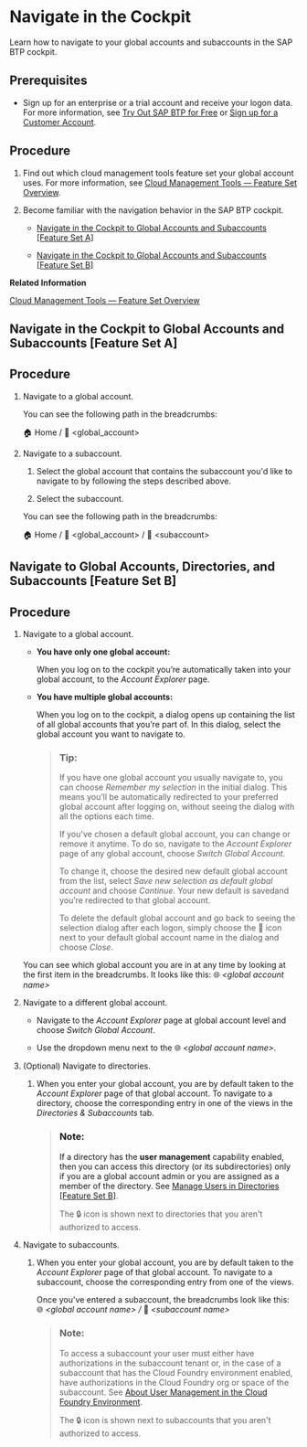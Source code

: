 <!-- loio0874895f1f78459f9517da55a11ffebd -->

<link rel="stylesheet" type="text/css" href="../css/sap-icons.css"/>

# Navigate in the Cockpit

Learn how to navigate to your global accounts and subaccounts in the SAP BTP cockpit.



<a name="loio0874895f1f78459f9517da55a11ffebd__prereq_uww_m2c_nbb"/>

## Prerequisites

-   Sign up for an enterprise or a trial account and receive your logon data. For more information, see [Try Out SAP BTP for Free](../20-getting-started/getting-a-global-account-d61c281.md#loio42e7e54590424e65969fced1acd47694) or [Sign up for a Customer Account](../20-getting-started/getting-a-global-account-d61c281.md#loioa71a081b39e343e097046bf487f57af3).




<a name="loio0874895f1f78459f9517da55a11ffebd__steps_hbw_vy2_knb"/>

## Procedure

1.  Find out which cloud management tools feature set your global account uses. For more information, see [Cloud Management Tools — Feature Set Overview](../10-concepts/cloud-management-tools-feature-set-overview-caf4e4e.md).

2.  Become familiar with the navigation behavior in the SAP BTP cockpit.

    -   [Navigate in the Cockpit to Global Accounts and Subaccounts \[Feature Set A\]](navigate-in-the-cockpit-0874895.md#loio0874895f1f78459f9517da55a11ffebd__Navigate-FSA) 

    -   [Navigate in the Cockpit to Global Accounts and Subaccounts \[Feature Set B\]](navigate-in-the-cockpit-0874895.md#loio0874895f1f78459f9517da55a11ffebd__Navigate-FSB)


**Related Information**  


[Cloud Management Tools — Feature Set Overview](../10-concepts/cloud-management-tools-feature-set-overview-caf4e4e.md "Cloud management tools represent the group of technologies designed for managing SAP BTP.")

<a name="Navigate-FSA"/>

<!-- Navigate-FSA -->

## Navigate in the Cockpit to Global Accounts and Subaccounts \[Feature Set A\]



<a name="Navigate-FSA__steps_bhk_my2_knb"/>

## Procedure

1.  Navigate to a global account.

    You can see the following path in the breadcrumbs:

    :house: Home / <span class="SAP-icons"></span> <global\_account\>

2.  Navigate to a subaccount.

    1.  Select the global account that contains the subaccount you'd like to navigate to by following the steps described above.

    2.  Select the subaccount.


    You can see the following path in the breadcrumbs:

    :house: Home / <span class="SAP-icons"></span> <global\_account\> / <span class="SAP-icons"></span> <subaccount\>


<a name="Navigate-FSB"/>

<!-- Navigate-FSB -->

## Navigate to Global Accounts, Directories, and Subaccounts \[Feature Set B\]



<a name="Navigate-FSB__steps_ibv_bhf_mqb"/>

## Procedure

1.  Navigate to a global account.

    -   **You have only one global account:**

        When you log on to the cockpit you’re automatically taken into your global account, to the *Account Explorer* page.

    -   **You have multiple global accounts:**

        When you log on to the cockpit, a dialog opens up containing the list of all global accounts that you’re part of. In this dialog, select the global account you want to navigate to.

        > ### Tip:  
        > If you have one global account you usually navigate to, you can choose *Remember my selection* in the initial dialog. This means you’ll be automatically redirected to your preferred global account after logging on, without seeing the dialog with all the options each time.
        > 
        > If you've chosen a default global account, you can change or remove it anytime. To do so, navigate to the *Account Explorer* page of any global account, choose *Switch Global Account*.
        > 
        > To change it, choose the desired new default global account from the list, select *Save new selection as default global account* and choose *Continue*. Your new default is savedand you’re redirected to that global account.
        > 
        > To delete the default global account and go back to seeing the selection dialog after each logon, simply choose the <span class="SAP-icons"></span> icon next to your default global account name in the dialog and choose *Close*.


    You can see which global account you are in at any time by looking at the first item in the breadcrumbs. It looks like this: :globe_with_meridians: *<global account name\>*

2.  Navigate to a different global account.

    -   Navigate to the *Account Explorer* page at global account level and choose *Switch Global Account*.

    -   Use the dropdown menu next to the :globe_with_meridians: *<global account name\>*.

3.  \(Optional\) Navigate to directories.

    1.  When you enter your global account, you are by default taken to the *Account Explorer* page of that global account. To navigate to a directory, choose the corresponding entry in one of the views in the *Directories & Subaccounts* tab.

        > ### Note:  
        > If a directory has the **user management** capability enabled, then you can access this directory \(or its subdirectories\) only if you are a global account admin or you are assigned as a member of the directory. See [Manage Users in Directories \[Feature Set B\]](manage-users-in-directories-feature-set-b-ff4d4a4.md).
        > 
        > The :lock: icon is shown next to directories that you aren't authorized to access.


4.  Navigate to subaccounts.

    1.  When you enter your global account, you are by default taken to the *Account Explorer* page of that global account. To navigate to a subaccount, choose the corresponding entry from one of the views.

        Once you've entered a subaccount, the breadcrumbs look like this: :globe_with_meridians: *<global account name\> /* <span class="SAP-icons"></span> *<subaccount name\>*

        > ### Note:  
        > To access a subaccount your user must either have authorizations in the subaccount tenant or, in the case of a subaccount that has the Cloud Foundry environment enabled, have authorizations in the Cloud Foundry org or space of the subaccount. See [About User Management in the Cloud Foundry Environment](about-user-management-in-the-cloud-foundry-environment-8e6ce96.md).
        > 
        > The :lock: icon is shown next to subaccounts that you aren't authorized to access.



